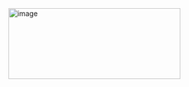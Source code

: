 <img width="342" height="142" alt="image" src="https://github.com/user-attachments/assets/7e9fdb69-9e4e-46ba-a7a3-11bb7882f99e" />
